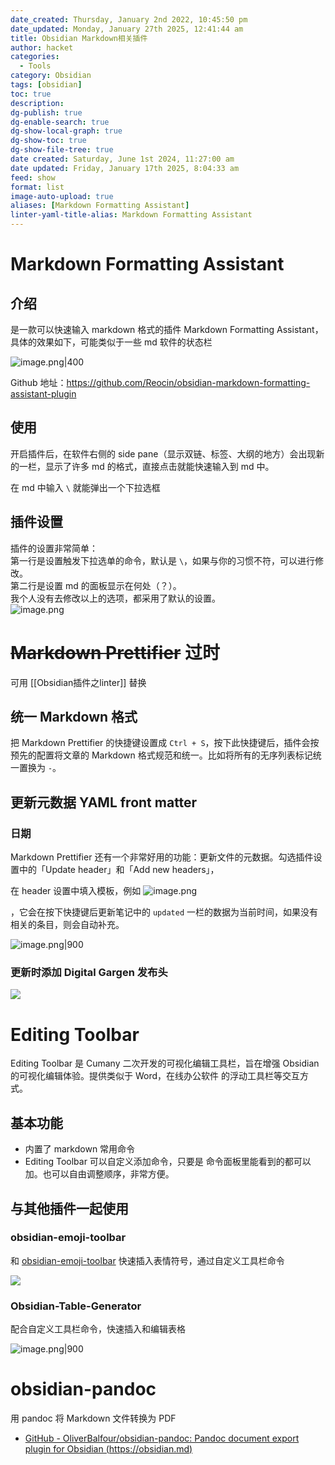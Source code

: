 ```yaml
---
date_created: Thursday, January 2nd 2022, 10:45:50 pm
date_updated: Monday, January 27th 2025, 12:41:44 am
title: Obsidian Markdown相关插件
author: hacket
categories:
  - Tools
category: Obsidian
tags: [obsidian]
toc: true
description: 
dg-publish: true
dg-enable-search: true
dg-show-local-graph: true
dg-show-toc: true
dg-show-file-tree: true
date created: Saturday, June 1st 2024, 11:27:00 am
date updated: Friday, January 17th 2025, 8:04:33 am
feed: show
format: list
image-auto-upload: true
aliases: [Markdown Formatting Assistant]
linter-yaml-title-alias: Markdown Formatting Assistant
---
```


# Markdown Formatting Assistant

## 介绍

是一款可以快速输入 markdown 格式的插件 Markdown Formatting Assistant，具体的效果如下，可能类似于一些 md 软件的状态栏

![image.png|400](https://raw.githubusercontent.com/hacket/ObsidianOSS/master/obsidian/20240222205323.png)

Github 地址：<https://github.com/Reocin/obsidian-markdown-formatting-assistant-plugin>

## 使用

开启插件后，在软件右侧的 side pane（显示双链、标签、大纲的地方）会出现新的一栏，显示了许多 md 的格式，直接点击就能快速输入到 md 中。

在 md 中输入 `\` 就能弹出一个下拉选框

## 插件设置

插件的设置非常简单：\
第一行是设置触发下拉选单的命令，默认是 `\`，如果与你的习惯不符，可以进行修改。\
第二行是设置 md 的面板显示在何处（？）。\
我个人没有去修改以上的选项，都采用了默认的设置。\
![image.png](https://raw.githubusercontent.com/hacket/ObsidianOSS/master/obsidian/20250102205902.png)

# ~~Markdown Prettifier~~ 过时

可用 [[Obsidian插件之linter]] 替换

## 统一 Markdown 格式

把 Markdown Prettifier 的快捷键设置成 `Ctrl + S`，按下此快捷键后，插件会按预先的配置将文章的 Markdown 格式规范和统一。比如将所有的无序列表标记统一置换为 `-`。

## 更新元数据 YAML front matter

### 日期

Markdown Prettifier 还有一个非常好用的功能：更新文件的元数据。勾选插件设置中的「Update header」和「Add new headers」，

在 header 设置中填入模板，例如 ![image.png](https://raw.githubusercontent.com/hacket/ObsidianOSS/master/obsidian/202501170800675.png)

，它会在按下快捷键后更新笔记中的 `updated` 一栏的数据为当前时间，如果没有相关的条目，则会自动补充。

![image.png|900 ](https://raw.githubusercontent.com/hacket/ObsidianOSS/master/obsidian202403120850580.png)

### 更新时添加 Digital Gargen 发布头

![](https://raw.githubusercontent.com/hacket/ObsidianOSS/master/obsidian/202412232337767.png)

# Editing Toolbar

Editing Toolbar 是 Cumany 二次开发的可视化编辑工具栏，旨在增强 Obsidian 的可视化编辑体验。提供类似于 Word，在线办公软件 的浮动工具栏等交互方式。

## 基本功能

- 内置了 markdown 常用命令
- Editing Toolbar 可以自定义添加命令，只要是 命令面板里能看到的都可以加。也可以自由调整顺序，非常方便。

## 与其他插件一起使用

### obsidian-emoji-toolbar

和 [obsidian-emoji-toolbar](https://pkmer.cn/Pkmer-Docs/10-obsidian/obsidian%E7%A4%BE%E5%8C%BA%E6%8F%92%E4%BB%B6/obsidian-emoji-toolbar) 快速插入表情符号，通过自定义工具栏命令

![](https://ghproxy.com/https://raw.githubusercontent.com/cumany/cumany/main/pic/202209092001600.gif)

### Obsidian-Table-Generator

配合自定义工具栏命令，快速插入和编辑表格

![image.png|900](https://raw.githubusercontent.com/hacket/ObsidianOSS/master/obsidian202403070036245.png)

# obsidian-pandoc

用 pandoc 将 Markdown 文件转换为 PDF

- [GitHub - OliverBalfour/obsidian-pandoc: Pandoc document export plugin for Obsidian (https://obsidian.md)](https://github.com/OliverBalfour/obsidian-pandoc)
